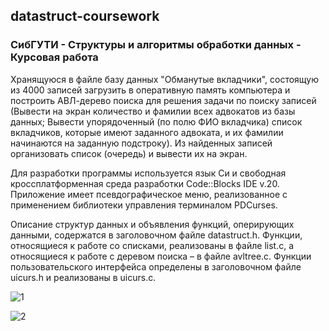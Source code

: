 ## datastruct-coursework
### СибГУТИ - Структуры и алгоритмы обработки данных - Курсовая работа

Хранящуюся в файле базу данных "Обманутые вкладчики", состоящую из 4000 записей загрузить в оперативную память компьютера и построить АВЛ-дерево поиска для решения задачи по поиску записей (Вывести на экран количество и фамилии всех адвокатов из базы данных; Вывести упорядоченный (по полю ФИО вкладчика) список вкладчиков, которые имеют заданного адвоката, и их фамилии начинаются на заданную подстроку). Из найденных записей организовать список (очередь) и вывести их на экран.

Для разработки программы используется язык Си и свободная кроссплатформенная среда разработки Code::Blocks IDE v.20. Приложение имеет псевдографическое меню, реализованное с применением библиотеки управления терминалом PDCurses.

Описание структур данных и объявления функций, оперирующих данными, содержатся в заголовочном файле datastruct.h. Функции, относящиеся к работе со списками, реализованы в файле list.c, а относящиеся к работе с деревом поиска – в файле avltree.c. Функции пользовательского интерфейса определены в заголовочном файле uicurs.h и реализованы в uicurs.c.

![1](https://user-images.githubusercontent.com/86118729/154988996-53aeedf3-6e11-4c26-8d03-bd1aaf4ffa17.png)

![2](https://user-images.githubusercontent.com/86118729/154989034-0ad18925-80be-4ad9-9867-5dde60593d74.png)
